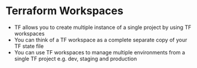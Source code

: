 # Terraform Workspaces
- TF allows you to create multiple instance of a single project by using TF workspaces
- You can think of a TF workspace as a complete separate copy of your TF state file
- You can use TF workspaces to manage multiple environments from a single TF project e.g. dev, staging and production